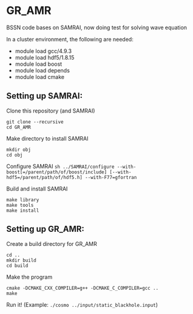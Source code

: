 # GR_AMR
BSSN code bases on SAMRAI, now doing test for solving wave equation

In a cluster environment, the following are needed:
 - module load gcc/4.9.3
 - module load hdf5/1.8.15
 - module load boost
 - module load depends
 - module load cmake

## Setting up SAMRAI:

Clone this repository (and SAMRAI)
```
git clone --recursive
cd GR_AMR
```

Make directory to install SAMRAI
```
mkdir obj
cd obj
```

Configure SAMRAI
`sh ../SAMRAI/configure --with-boost[=/parent/path/of/boost/include] [--with-hdf5=/parent/path/of/hdf5.h] --with-F77=gfortran`

Build and install SAMRAI
```
make library
make tools
make install
```

## Setting up GR_AMR:

Create a build directory for GR_AMR
```
cd ..
mkdir build
cd build
```

Make the program
```
cmake -DCMAKE_CXX_COMPILER=g++ -DCMAKE_C_COMPILER=gcc ..
make
```

Run it! (Example: `./cosmo ../input/static_blackhole.input`)

